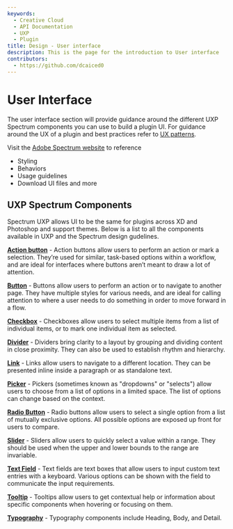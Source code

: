 ```yaml
---
keywords:
  - Creative Cloud
  - API Documentation
  - UXP
  - Plugin
title: Design - User interface
description: This is the page for the introduction to User interface
contributors:
  - https://github.com/dcaiced0
---
```


# User Interface 

The user interface section will provide guidance around the different UXP Spectrum components you can use to build a plugin UI. For guidance around the UX of a plugin and best practices refer to [UX patterns](/design/ux-patterns/).

Visit the [Adobe Spectrum website](https://spectrum.adobe.com) to reference 
 * Styling
 * Behaviors
 * Usage guidelines
 * Download UI files and more

## UXP Spectrum Components

Spectrum UXP allows UI to be the same for plugins across XD and Photoshop and support themes. Below is a list to all the components available in UXP and the Spectrum design gudelines. 

**[Action button](https://spectrum.adobe.com/page/action-button/)** - 
Action buttons allow users to perform an action or mark a selection. They’re used for similar, task-based options within a workflow, and are ideal for interfaces where buttons aren’t meant to draw a lot of attention.

**[Button](https://spectrum.adobe.com/page/button/)** - 
Buttons allow users to perform an action or to navigate to another page. They have multiple styles for various needs, and are ideal for calling attention to where a user needs to do something in order to move forward in a flow.

**[Checkbox](https://spectrum.adobe.com/page/checkbox/)** - 
Checkboxes allow users to select multiple items from a list of individual items, or to mark one individual item as selected.

**[Divider](https://spectrum.adobe.com/page/divider/)** - 
Dividers bring clarity to a layout by grouping and dividing content in close proximity. They can also be used to establish rhythm and hierarchy.

**[Link](https://spectrum.adobe.com/page/link/)** - 
Links allow users to navigate to a different location. They can be presented inline inside a paragraph or as standalone text.

**[Picker](https://spectrum.adobe.com/page/picker/)** - 
Pickers (sometimes known as "dropdowns" or "selects") allow users to choose from a list of options in a limited space. The list of options can change based on the context.

**[Radio Button](https://spectrum.adobe.com/page/radio-button/)** - 
Radio buttons allow users to select a single option from a list of mutually exclusive options. All possible options are exposed up front for users to compare.

**[Slider](https://spectrum.adobe.com/page/slider/)** - 
Sliders allow users to quickly select a value within a range. They should be used when the upper and lower bounds to the range are invariable.

**[Text Field](https://spectrum.adobe.com/page/text-field/)** - 
Text fields are text boxes that allow users to input custom text entries with a keyboard. Various options can be shown with the field to communicate the input requirements.

**[Tooltip](https://spectrum.adobe.com/page/tooltip/)** - 
Tooltips allow users to get contextual help or information about specific components when hovering or focusing on them.

**[Typography](https://spectrum.adobe.com/page/heading/)** - 
Typography components include Heading, Body, and Detail. 


